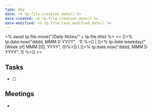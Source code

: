 ```yaml
---
type: day
date: <% tp.file.creation_date() %>
date-created: <% tp.file.creation_date() %>
date-modified: <% tp.file.last_modified_date() %>
---
```

<% await tp.file.move("/Daily Notes/" + tp.file.title) %>
<< [[<% tp.date.now("dddd, MMM D YYYY", -1) %>]] | [[<% tp.date.weekday("[Week of] MMM DD, YYYY", 0)%>]] | [[<% tp.date.now("dddd, MMM D YYYY", 1) %>]] >>

## Tasks
- [ ]

## Meetings
- 